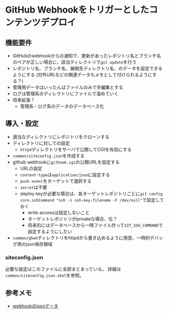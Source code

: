 # GitHub Webhookをトリガーとしたコンテンツデプロイ

## 機能要件

* GitHubのwebhookからの通知で、更新があったレポジトリ名とブランチ名のペアが正しい場合に、該当ディレクトリで`git update`を行う
* レポジトリ名、ブランチ名、展開先ディレクトリ名、のデータを設定できるようにする (対外URLなどの関連データもメモとして付けられるようにする？)
* 管理用データはいったんはファイルのみで手編集とする
* ログは管理系のディレクトリにファイルで溜めていく
* 将来拡張？
  * 管理系・ログ系のデータのデータベース化

## 導入・設定

* 適当なディレクトリにレポジトリをクローンする
* ディレクトリに対しての設定
  * `httpd`ディレクトリをサーバで公開してCGIを有効にする
* `common/siteconfig.json`を作成する
* github webhookに`githook.cgi`の公開URLを設定する
  * URLの設定
  * `content-type`は`application/json`に設定する
  * `push event`をターゲットで選択する
  * `secret`は不要
  * deploy keyが必要な場合は、各ターゲットレポジトリごとに`git config core.sshCommand "ssh -i ssh-key-filename -F /dev/null"`で設定しておく
    * write accessは設定しないこと
    * ターゲットレポジトリがprivateな場合、位？
    * 将来的にはデータベースから一時ファイル作って`GIT_SSH_COMMAND`で設定するようにしたい
* `common/ghwh`ディレクトリをhttpdから書き込めるように用意、一時的デバッグ用のjson保存領域

### siteconfig.json

必要な設定はこのファイルに全部まとまっている。
詳細は`common/siteconfig.json.skel`を参照。


## 参考メモ

* [webhookのjsonデータ](webhook_json.md)
